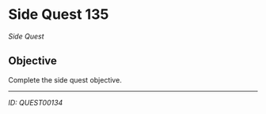 # Side Quest 135

*Side Quest*

## Objective
Complete the side quest objective.

---
*ID: QUEST00134*